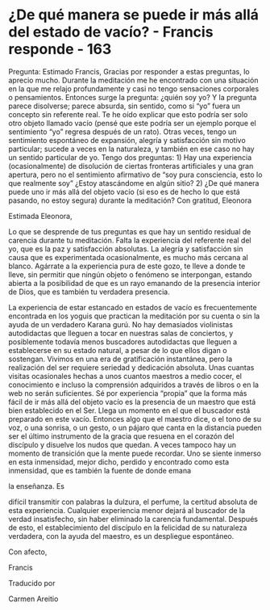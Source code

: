 # ¿De qué manera se puede ir más allá del estado de vacío? - Francis responde - 163

Pregunta: Estimado Francis, Gracias por responder a estas preguntas, lo aprecio mucho. Durante la meditación me he encontrado con una situación en la que me relajo profundamente y casi no tengo sensaciones corporales o pensamientos. Entonces surge la pregunta: ¿quién soy yo? Y la pregunta parece disolverse; parece absurda, sin sentido, como si “yo” fuera un concepto sin referente real. Te he oído explicar que esto podría ser solo otro objeto llamado vacío (pensé que este podría ser un ejemplo porque el sentimiento “yo” regresa después de un rato). Otras veces, tengo un sentimiento espontáneo de expansión, alegría y satisfacción sin motivo particular; sucede a veces en la naturaleza, y también en ese caso no hay un sentido particular de yo. Tengo dos preguntas: 1) Hay una experiencia (ocasionalmente) de disolución de ciertas fronteras artificiales y una gran apertura, pero no el sentimiento afirmativo de “soy pura consciencia, esto lo que realmente soy” ¿Estoy atascándome en algún sitio? 2) ¿De qué manera puede uno ir más allá del objeto vacío (si eso es de hecho lo que está pasando, no estoy segura) durante la meditación? Con gratitud, Eleonora

Estimada Eleonora,

Lo que se desprende de tus preguntas es que hay un sentido residual de carencia durante tu meditación. Falta la experiencia del referente real del yo, que es la paz y satisfacción absolutas. La alegría y satisfacción sin causa que es experimentada ocasionalmente, es mucho más cercana al blanco. Agárrate a la experiencia pura de este gozo, te lleve a donde te lleve, sin permitir que ningún objeto o fenómeno se interpongan, estando abierta a la posibilidad de que es un rayo emanando de la presencia interior de Dios, que es también tu verdadera presencia.

La experiencia de estar estancado en estados de vacío es frecuentemente encontrada en los yoguis que practican la meditación por su cuenta o sin la ayuda de un verdadero Karana gurú. No hay demasiados violinistas autodidactas que lleguen a tocar en nuestras salas de conciertos, y posiblemente todavía menos buscadores autodidactas que lleguen a establecerse en su estado natural, a pesar de lo que ellos digan o sostengan. Vivimos en una era de gratificación instantánea, pero la realización del ser requiere seriedad y dedicación absoluta. Unas cuantas visitas ocasionales hechas a unos cuantos maestros a medio cocer, el conocimiento e incluso la comprensión adquiridos a través de libros o en la web no serán suficientes. Sé por experiencia “propia” que la forma más fácil de ir más allá del objeto vacío es la presencia de un maestro que está bien establecido en el Ser. Llega un momento en el que el buscador está preparado en este vacío. Entonces algo que el maestro dice, o el tono de su voz, o una sonrisa, o un gesto, o un pájaro que canta en la distancia pueden ser el último instrumento de la gracia que resuena en el corazón del discípulo y disuelve los nudos que quedan. A veces tampoco hay un momento de transición que la mente puede recordar. Uno se siente inmerso en esta inmensidad, mejor dicho, perdido y encontrado como esta inmensidad, que es también la fuente de donde emana 

la enseñanza. Es

 difícil transmitir con palabras la dulzura, el perfume, la certitud absoluta de esta experiencia. Cualquier experiencia menor dejará al buscador de la verdad insatisfecho, sin haber eliminado la carencia fundamental. Después de esto, el establecimiento del discípulo en la felicidad de su naturaleza verdadera, con la ayuda del maestro, es un despliegue espontáneo.

Con afecto,

Francis

Traducido por 

Carmen Areitio

